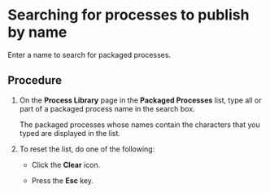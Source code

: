 # Searching for processes to publish by name 

<head>
  <meta name="guidename" content="Integration"/>
  <meta name="context" content="GUID-19439ac6-73ba-44d3-b9a2-8a6cd3708795"/>
</head>


Enter a name to search for packaged processes.


## Procedure

1.  On the **Process Library** page in the **Packaged Processes** list, type all or part of a packaged process name in the search box.

    The packaged processes whose names contain the characters that you typed are displayed in the list.

2.  To reset the list, do one of the following:

    -   Click the **Clear** icon.

    -   Press the **Esc** key.